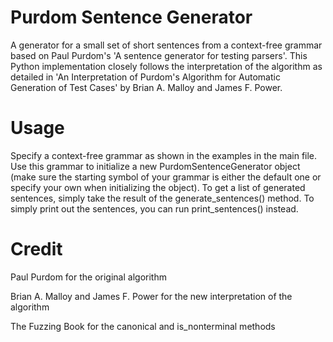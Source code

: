 # Purdom Sentence Generator

A generator for a small set of short sentences from a context-free grammar based on Paul Purdom's 'A sentence generator for testing parsers'.
This Python implementation closely follows the interpretation of the algorithm as detailed in 'An Interpretation of Purdom's Algorithm for Automatic Generation of Test Cases' by Brian A. Malloy and James F. Power.

# Usage

Specify a context-free grammar as shown in the examples in the main file.
Use this grammar to initialize a new PurdomSentenceGenerator object (make sure the starting symbol of your grammar is either the default one or specify your own when initializing the object).
To get a list of generated sentences, simply take the result of the generate_sentences() method.
To simply print out the sentences, you can run print_sentences() instead.

# Credit
Paul Purdom for the original algorithm

Brian A. Malloy and James F. Power for the new interpretation of the algorithm

The Fuzzing Book for the canonical and is_nonterminal methods
